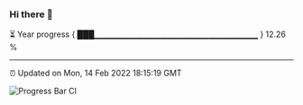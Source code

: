 ### Hi there 👋

⏳ Year progress { ███▁▁▁▁▁▁▁▁▁▁▁▁▁▁▁▁▁▁▁▁▁▁▁▁▁▁▁ } 12.26 %

---

⏰ Updated on Mon, 14 Feb 2022 18:15:19 GMT

![Progress Bar CI](https://github.com/liununu/liununu/workflows/Progress%20Bar%20CI/badge.svg)

